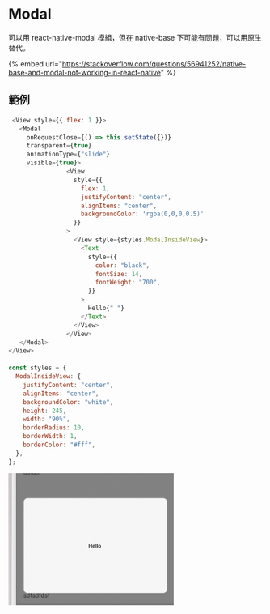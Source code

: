 # Modal

可以用 react-native-modal 模組，但在 native-base 下可能有問題，可以用原生替代。

{% embed url="https://stackoverflow.com/questions/56941252/native-base-and-modal-not-working-in-react-native" %}

## 範例

```javascript
 <View style={{ flex: 1 }}>
   <Modal 
     onRequestClose={() => this.setState({})}
     transparent={true} 
     animationType={"slide"} 
     visible={true}>
                <View
                  style={{
                    flex: 1,
                    justifyContent: "center",
                    alignItems: "center",
                    backgroundColor: 'rgba(0,0,0,0.5)'
                  }}
                >
                  <View style={styles.ModalInsideView}>
                    <Text
                      style={{
                        color: "black",
                        fontSize: 14,
                        fontWeight: "700",
                      }}
                    >
                      Hello{" "}
                    </Text>
                  </View>
                </View>
   </Modal>
</View>

const styles = {
  ModalInsideView: {
    justifyContent: "center",
    alignItems: "center",
    backgroundColor: "white",
    height: 245,
    width: "90%",
    borderRadius: 10,
    borderWidth: 1,
    borderColor: "#fff",
  },
};

```

![](../../.gitbook/assets/ying-mu-kuai-zhao-20201016-xia-wu-5.41.14.png)

